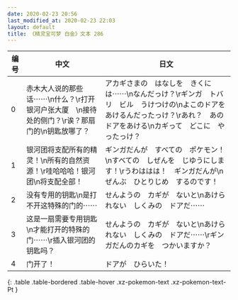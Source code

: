 ```yaml
---
date: 2020-02-23 20:56
last_modified_at: 2020-02-23 22:03
layout: default
title: 《精灵宝可梦 白金》文本 286
---
```

| 编号 | 中文 | 日文 |
| ---- | ---- | ---- |
| 0 | 赤木大人说的那些话⋯⋯\n什么？\r打开银河户张大厦　\n接待处的侧门？\r诶？那扇门的\n钥匙放哪了？ | アカギさまの　はなしを　きくには⋯⋯\nなんだっけ？\rギンガ　トバリ　ビル　うけつけの\nよこのドアを　あけるんだったっけ？\rあれ？　あの　ドアをあける\nカギって　どこに　やったっけ？ |
| 1 | 银河团将支配所有的精灵！\n所有的自然资源！\r哇哈哈哈！银河团\n将支配全部！ | ギンガだんが　すべての　ポケモン！\nすべての　しぜんを　じゆうにします！\rうわははは！　ギンガだんが\nぜんぶ　ひとりじめ　するのです！ |
| 2 | 没有专用的钥匙\n是打不开这特殊的门的⋯⋯ | せんようの　カギが　ないと\nあけられない　しくみの　ドアだ⋯⋯ |
| 3 | 这是一扇需要专用钥匙\n才能打开的特殊的门⋯⋯\r插入银河团的钥匙吗？ | せんようの　カギが　ないと\nあけられない　しくみの　ドアだ⋯⋯\rギンガだんのカギを　つかいますか？ |
| 4 | 门开了！ | ドアが　ひらいた！ |
{: .table .table-bordered .table-hover .xz-pokemon-text .xz-pokemon-text-Pt }